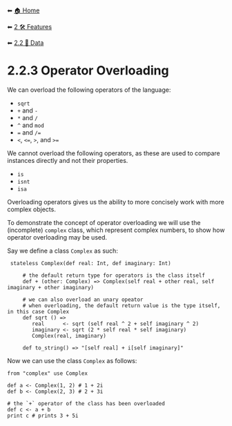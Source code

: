 ⬅ [🏠 Home](../../README.md)

⬅ [2 🛠 Features](../README.md)

⬅ [2.2 📝 Data](README.md)

# 2.2.3 Operator Overloading

We can overload the following operators of the language:
* `sqrt`
* `+` and `-`
* `*` and `/`
* `^` and `mod`
* `=` and `/=`
* `<`, `<=`, `>`, and `>=`

We cannot overload the following operators, as these are used to compare instances directly and not their properties.
* `is`
* `isnt`
* `isa`

Overloading operators gives us the ability to more concisely work with more complex objects.

To demonstrate the concept of operator overloading we will use the (incomplete) `complex` class, which represent complex 
numbers, to show how operator overloading may be used.

Say we define a class `Complex` as such:

     stateless Complex(def real: Int, def imaginary: Int)
     
         # the default return type for operators is the class itself
         def + (other: Complex) => Complex(self real + other real, self imaginary + other imaginary)
         
         # we can also overload an unary opeator
         # when overloading, the default return value is the type itself, in this case Complex
         def sqrt () =>
            real      <- sqrt (self real ^ 2 + self imaginary ^ 2)
            imaginary <- sqrt (2 * self real * self imaginary)
            Complex(real, imaginary)
         
         def to_string() => "[self real] + i[self imaginary]"
    
Now we can use the class `Complex` as follows:

    from "complex" use Complex

    def a <- Complex(1, 2) # 1 + 2i
    def b <- Complex(2, 3) # 2 + 3i
    
    # the `+` operator of the class has been overloaded
    def c <- a + b
    print c # prints 3 + 5i
